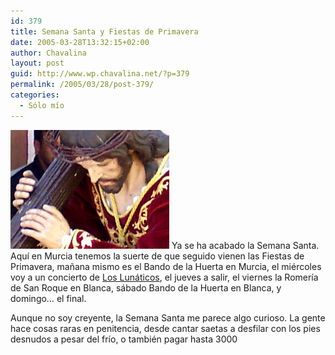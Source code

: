 ```yaml
---
id: 379
title: Semana Santa y Fiestas de Primavera
date: 2005-03-28T13:32:15+02:00
author: Chavalina
layout: post
guid: http://www.wp.chavalina.net/?p=379
permalink: /2005/03/28/post-379/
categories:
  - Sólo mío
---
```

<img class="imgizqda" src="/imagenes/fotos/jesus.jpg" alt="Jes&uacute;s" /> Ya se ha acabado la Semana Santa. Aquí en Murcia tenemos la suerte de que seguido vienen las Fiestas de Primavera, ma&ntilde;ana mismo es el Bando de la Huerta en Murcia, el miércoles voy a un concierto de <a href="http://www.los-lunaticos.com/" target="_blank">Los Lunáticos</a>, el jueves a salir, el viernes la Romería de San Roque en Blanca, sábado Bando de la Huerta en Blanca, y domingo… el final.

Aunque no soy creyente, la Semana Santa me parece algo curioso. La gente hace cosas raras en penitencia, desde cantar saetas a desfilar con los pies desnudos a pesar del frío, o también pagar hasta 3000